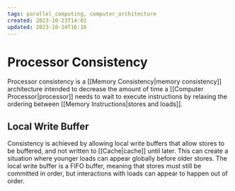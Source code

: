 ```yaml
---
tags: parallel_computing, computer_architecture
created: 2023-10-23T14:01
updated: 2023-10-24T16:16
---
```


# Processor Consistency

Processor consistency is a [[Memory Consistency|memory consistency]] architecture intended to decrease the amount of time a [[Computer Processor|processor]] needs to wait  to execute instructions by relaxing the ordering between [[Memory Instructions|stores and loads]]. 

## Local Write Buffer

Consistency is achieved by allowing local write buffers that allow stores to be buffered, and not written to [[Cache|cache]] until later. This can create a situation where younger loads can appear globally before older stores. The local write buffer is a FIFO buffer, meaning that stores must still be committed in order, but interactions with loads can appear to happen out of order.